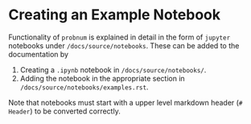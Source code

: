 # Creating an Example Notebook

Functionality of `probnum` is explained in detail in the form of `jupyter` notebooks under `/docs/source/notebooks`. 
These can be added to the documentation by 
1. Creating a `.ipynb` notebook in `/docs/source/notebooks/`.
2. Adding the notebook in the appropriate section in `/docs/source/notebooks/examples.rst`.

Note that notebooks must start with a upper level markdown header (`# Header`) to be converted correctly.